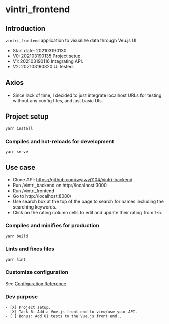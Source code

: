 # vintri_frontend

## Introduction

`vintri_frontend` application to visualize data through Veu.js UI.
* Start date: 202103190130
* V0: 202103190135 Project setup.
* V1: 202103190116 Integrating API.
* V2: 202103190320 UI tested.

## Axios
* Since lack of time, I decided to just integrate localhost URLs for testing without any config files, and just basic UIs.


## Project setup
```
yarn install
```

### Compiles and hot-reloads for development
```
yarn serve
```

## Use case
* Clone API: https://github.com/wyjwyj1104/vintri-backend
* Run /vintri_backend on http://localhost:3000
* Run /vintri_frontend
* Go to http://localhost:8080/
* Use search box at the top of the page to search for names including the searching keywords.
* Click on the rating column cells to edit and update their rating from 1-5.

### Compiles and minifies for production
```
yarn build
```

### Lints and fixes files
```
yarn lint
```

### Customize configuration
See [Configuration Reference](https://cli.vuejs.org/config/).


### Dev purpose

```.todo
- [X] Project setup.
- [X] Task 6: Add a Vue.js front end to view/use your API.
- [ ] Bonus: Add UI tests to the Vue.js front end..
```
